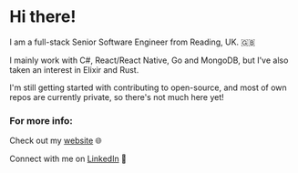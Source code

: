 # Hi there!

I am a full-stack Senior Software Engineer from Reading, UK. 🇬🇧

I mainly work with C#, React/React Native, Go and MongoDB, but I've also taken an interest in Elixir and Rust.

I'm still getting started with contributing to open-source, and most of own repos are currently private, so there's not much here yet!

### For more info:

Check out my [website](https://chrisdueck.net) 🌐

Connect with me on [LinkedIn](https://linkedin.com/in/chrisadueck/) 🔗

<!---
chrisdueck/chrisdueck is a ✨ special ✨ repository because its `README.md` (this file) appears on your GitHub profile.
You can click the Preview link to take a look at your changes.
--->
